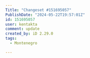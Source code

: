 ```yaml
---
Title: "Changeset #151695057"
PublishDate: "2024-05-22T19:57:01Z"
id: 151695057
user: kentakta
comment: update
created_by: iD 2.29.0
tags:
  - Montenegro

---
```

